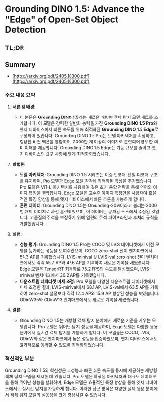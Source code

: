 # Grounding DINO 1.5: Advance the "Edge" of Open-Set Object Detection
## TL;DR
## Summary
- [https://arxiv.org/pdf/2405.10300.pdf](https://arxiv.org/pdf/2405.10300.pdf)

### 주요 내용 요약

1. **서론 및 배경**:
   - 이 논문은 **Grounding DINO 1.5**라는 새로운 개방형 객체 탐지 모델 세트를 소개합니다. 이 모델은 강력한 일반화 능력을 가진 **Grounding DINO 1.5 Pro**와 엣지 디바이스에서 빠른 속도를 위해 최적화된 **Grounding DINO 1.5 Edge**로 구성되어 있습니다. Grounding DINO 1.5 Pro는 모델 아키텍처를 확장하고, 향상된 비전 백본을 통합하며, 2000만 개 이상의 이미지로 훈련되어 풍부한 의미 이해를 제공합니다. Grounding DINO 1.5 Edge는 기능 규모를 줄이고 엣지 디바이스의 요구 사항에 맞게 최적화되었습니다.

2. **방법론**:
   - **모델 아키텍처**: Grounding DINO 1.5 시리즈는 이중 인코더-단일 디코더 구조를 유지하며, Pro 모델과 Edge 모델 각각에 최적화된 특성을 추가했습니다. Pro 모델은 ViT-L 아키텍처를 사용하여 깊은 초기 융합 전략을 통해 언어와 이미지 특징을 결합합니다. Edge 모델은 고수준 이미지 특징만을 사용하여 효율적인 특징 향상을 통해 엣지 디바이스에서 빠른 추론을 가능하게 합니다.
   - **훈련 데이터**: Grounding DINO 1.5는 Grounding-20M이라고 불리는 2000만 개의 이미지로 사전 훈련되었으며, 이 데이터는 공개된 소스에서 수집된 것입니다. 고품질의 주석을 보장하기 위해 일련의 주석 파이프라인과 후처리 규칙을 개발했습니다.

3. **실험**:
   - **성능 평가**: Grounding DINO 1.5 Pro는 COCO 및 LVIS 데이터셋에서 이전 모델을 능가하는 성능을 보여주었으며, COCO zero-shot 전이 벤치마크에서 54.3 AP를 기록했습니다. LVIS-minival 및 LVIS-val zero-shot 전이 벤치마크에서도 각각 55.7 AP와 47.6 AP를 기록하여 새로운 기록을 세웠습니다. Edge 모델은 TensorRT 최적화로 75.2 FPS의 속도를 달성했으며, LVIS-minival 벤치마크에서 36.2 AP를 기록했습니다.
   - **다운스트림 데이터셋 미세 조정**: Pro 모델을 다양한 다운스트림 데이터셋에서 미세 조정한 결과, LVIS-minival에서 68.1 AP, LVIS-val에서 63.5 AP를 기록하여 zero-shot 설정보다 각각 12.4 AP와 15.9 AP 향상된 성능을 보였습니다. ODinW35와 ODinW13 벤치마크에서도 새로운 기록을 세웠습니다.

4. **결론**:
   - Grounding DINO 1.5는 개방형 객체 탐지 분야에서 새로운 기준을 세우는 모델입니다. Pro 모델은 뛰어난 탐지 성능을 제공하며, Edge 모델은 다양한 응용 분야에서 실시간 객체 탐지를 가능하게 합니다. 이 모델들은 COCO, LVIS, ODinW와 같은 벤치마크에서 높은 성능을 입증하였으며, 엣지 디바이스에서도 효과적으로 동작할 수 있도록 최적화되었습니다.

### 혁신적인 부분
Grounding DINO 1.5의 혁신성은 고성능과 빠른 추론 속도를 동시에 제공하는 개방형 객체 탐지 모델을 제시한 데 있습니다. Pro 모델은 확장된 아키텍처와 대규모 데이터셋을 통해 뛰어난 성능을 발휘하며, Edge 모델은 효율적인 특징 향상을 통해 엣지 디바이스에서도 실시간 탐지를 가능하게 합니다. 이러한 접근 방식은 다양한 실제 응용 분야에서 객체 탐지 모델의 실용성을 크게 향상시킬 수 있습니다.
